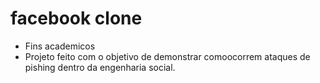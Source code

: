 # facebook clone
- Fins academicos
- Projeto feito com o objetivo de demonstrar comoocorrem ataques de pishing dentro da engenharia social.

